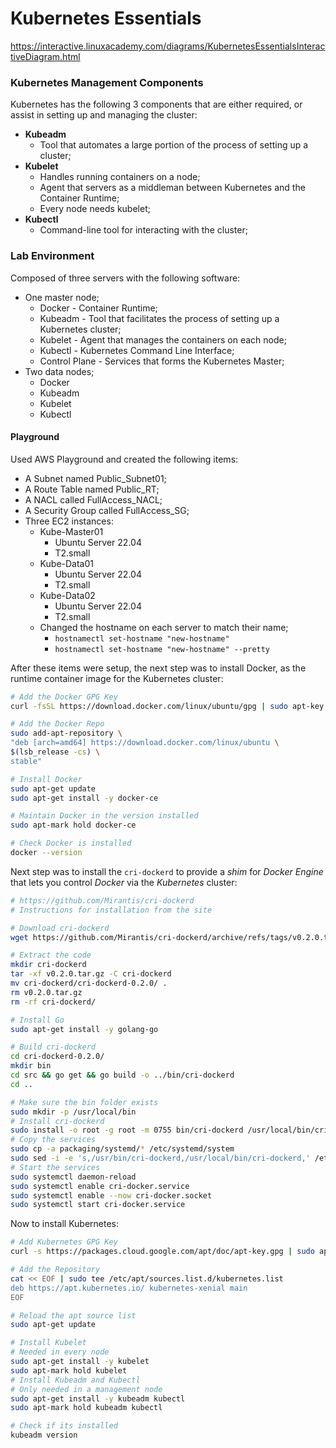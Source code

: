 # Kubernetes Essentials

https://interactive.linuxacademy.com/diagrams/KubernetesEssentialsInteractiveDiagram.html

### Kubernetes Management Components

Kubernetes has the following 3 components that are either required, or assist in setting up and managing the cluster:

- **Kubeadm**
  - Tool that automates a large portion of the process of setting up a cluster;
- **Kubelet**
  - Handles running containers on a node;
  - Agent that servers as a middleman between Kubernetes and the Container Runtime;
  - Every node needs kubelet;
- **Kubectl**
  - Command-line tool for interacting with the cluster;

### Lab Environment

Composed of three servers with the following software:

- One master node;
  - Docker - Container Runtime;
  - Kubeadm - Tool that facilitates the process of setting up a Kubernetes cluster;
  - Kubelet - Agent that manages the containers on each node;
  - Kubectl - Kubernetes Command Line Interface;
  - Control Plane - Services that forms the Kubernetes Master;
- Two data nodes;
  - Docker
  - Kubeadm
  - Kubelet
  - Kubectl

#### Playground

Used AWS Playground and created the following items:

- A Subnet named Public_Subnet01;
- A Route Table named Public_RT;
- A NACL called FullAccess_NACL;
- A Security Group called FullAccess_SG;
- Three EC2 instances:
  - Kube-Master01
    - Ubuntu Server 22.04
    - T2.small
  - Kube-Data01
    - Ubuntu Server 22.04
    - T2.small
  - Kube-Data02
    - Ubuntu Server 22.04
    - T2.small
  - Changed the hostname on each server to match their name;
    - `hostnamectl set-hostname "new-hostname"`
    - `hostnamectl set-hostname "new-hostname" --pretty`



After these items were setup, the next step was to install Docker, as the runtime container image for the Kubernetes cluster:

```bash
# Add the Docker GPG Key
curl -fsSL https://download.docker.com/linux/ubuntu/gpg | sudo apt-key add -

# Add the Docker Repo
sudo add-apt-repository \
"deb [arch=amd64] https://download.docker.com/linux/ubuntu \
$(lsb_release -cs) \
stable"

# Install Docker
sudo apt-get update
sudo apt-get install -y docker-ce

# Maintain Docker in the version installed
sudo apt-mark hold docker-ce

# Check Docker is installed
docker --version
```



Next step was to install the `cri-dockerd` to provide a *shim* for *Docker Engine* that lets you control *Docker* via the *Kubernetes* cluster:

```bash
# https://github.com/Mirantis/cri-dockerd
# Instructions for installation from the site

# Download cri-dockerd
wget https://github.com/Mirantis/cri-dockerd/archive/refs/tags/v0.2.0.tar.gz

# Extract the code
mkdir cri-dockerd
tar -xf v0.2.0.tar.gz -C cri-dockerd
mv cri-dockerd/cri-dockerd-0.2.0/ .
rm v0.2.0.tar.gz
rm -rf cri-dockerd/

# Install Go
sudo apt-get install -y golang-go

# Build cri-dockerd
cd cri-dockerd-0.2.0/
mkdir bin
cd src && go get && go build -o ../bin/cri-dockerd
cd ..

# Make sure the bin folder exists
sudo mkdir -p /usr/local/bin
# Install cri-dockerd
sudo install -o root -g root -m 0755 bin/cri-dockerd /usr/local/bin/cri-dockerd
# Copy the services
sudo cp -a packaging/systemd/* /etc/systemd/system
sudo sed -i -e 's,/usr/bin/cri-dockerd,/usr/local/bin/cri-dockerd,' /etc/systemd/system/cri-docker.service
# Start the services
sudo systemctl daemon-reload
sudo systemctl enable cri-docker.service
sudo systemctl enable --now cri-docker.socket
sudo systemctl start cri-docker.service

```



Now to install Kubernetes:

```bash
# Add Kubernetes GPG Key
curl -s https://packages.cloud.google.com/apt/doc/apt-key.gpg | sudo apt-key add -

# Add the Repository
cat << EOF | sudo tee /etc/apt/sources.list.d/kubernetes.list
deb https://apt.kubernetes.io/ kubernetes-xenial main
EOF

# Reload the apt source list
sudo apt-get update

# Install Kubelet
# Needed in every node
sudo apt-get install -y kubelet
sudo apt-mark hold kubelet
# Install Kubeadm and Kubectl
# Only needed in a management node
sudo apt-get install -y kubeadm kubectl
sudo apt-mark hold kubeadm kubectl

# Check if its installed
kubeadm version
```

